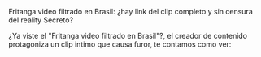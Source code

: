 Fritanga video filtrado en Brasil: ¿hay link del clip completo y sin censura del reality Secreto?

¿Ya viste el "Fritanga video filtrado en Brasil"?, el creador de contenido protagoniza un clip intimo que causa furor, te contamos como ver:
